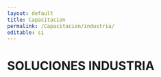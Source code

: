 ```yaml
---
layout: default
title: Capacitacion
permalink: /Capacitacion/industria/
editable: si
---
```


# SOLUCIONES INDUSTRIA

